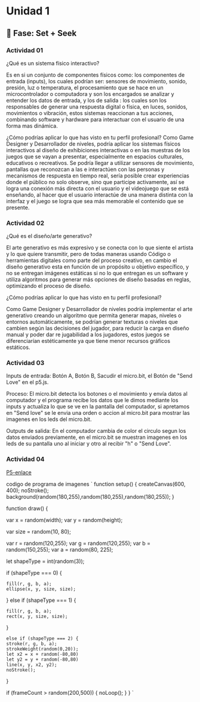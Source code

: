 # Unidad 1

## 🔎 Fase: Set + Seek

### Actividad 01
¿Qué es un sistema físico interactivo?

Es en si un conjunto de componentes físicos como: los componentes de entrada (inputs), los cuales podrían ser: sensores de movimiento, sonido, presión, luz o temperatura, el procesamiento que se hace en un microcontrolador o computadora y son los encargados se analizar y entender los datos de entrada, y los de salida : los cuales son los responsables de generar una respuesta digital o física, en luces, sonidos, movimientos o vibración, estos sistemas reaccionan a tus acciones, combinando software y hardware para interactuar con el usuario de una forma mas dinámica.

¿Cómo podrías aplicar lo que has visto en tu perfil profesional?
Como Game Designer y Desarrollador de niveles, podría aplicar los sistemas físicos interactivos al diseño de exhibiciones interactivas o en las muestras de los juegos que se vayan a presentar, especialmente en espacios culturales, educativos o recreativos. Se podría llegar a utilizar sensores de movimiento, pantallas que reconozcan a las e interactúen con las personas y mecanismos de respuesta en tiempo real, sería posible crear experiencias donde el público no solo observe, sino que participe activamente, así se logra una conexión más directa con el usuario y el videojuego que se está enseñando, al hacer que el usuario interactúe de una manera distinta con la interfaz y el juego se logra que sea más memorable el contenido que se presente.

### Actividad 02
¿Qué es el diseño/arte generativo?

El arte generativo es más expresivo y se conecta con lo que siente el artista y lo que quiere transmitir, pero de todas maneras usando Código o herramientas digitales como parte del proceso creativo, en cambio el diseño generativo esta en función de un propósito u objetivo específico, y no se entregan imágenes estáticas si no lo que entregan es un software y utiliza algoritmos para generar más opciones de diseño basadas en reglas, optimizando el proceso de diseño.

¿Cómo podrías aplicar lo que has visto en tu perfil profesional?

Como Game Designer y Desarrollador de niveles podría implementar el arte generativo creando un algoritmo que permita generar mapas, niveles o entornos automáticamente, se podrían generar texturas o niveles que cambien según las decisiones del jugador, para reducir la carga en diseño manual y poder dar re jugabilidad a los jugadores, estos juegos se diferenciarían estéticamente ya que tiene menor recursos gráficos estáticos.

### Actividad 03

Inputs de entrada:
Botón A, Botón B, Sacudir el micro.bit, el Botón de "Send Love" en el p5.js.

Proceso:
El micro.bit detecta los botones o el movimiento y envía datos al computador y el programa recibe los datos que le dimos mediante los inputs y actualiza lo que se ve en la pantalla del computador, si apretamos en "Send love" se le envia una orden o accion al micro.bit para mostrar las imagenes en los leds del micro.bit.

Outputs de salida:
En el computador cambia de color el circulo segun los datos enviados previamente, en el micro.bit se muestran imagenes en los leds de su pantalla uno al iniciar y otro al recibir "h" o "Send Love".

### Actividad 04

[P5-enlace](https://editor.p5js.org/davi0309/sketches/IY58J5_Cs)

codigo de programa de imagenes
`
function setup() {
  createCanvas(600, 400);
  noStroke(); 
  background(random(180,255),random(180,255),random(180,255));
}

function draw() {
  
  var x = random(width);
  var y = random(height);

  var size = random(10, 80);
  
  
  var r = random(120,255);
  var g = random(120,255);
  var b = random(150,255);
  var a = random(80, 225);

  
  let shapeType = int(random(3));

  if (shapeType === 0) {
    
    fill(r, g, b, a);
    ellipse(x, y, size, size);

    
  } else if (shapeType === 1) {
    
    fill(r, g, b, a);
    rect(x, y, size, size);
    
  } 
    
    else if (shapeType === 2) {
    stroke(r, g, b, a);
    strokeWeight(random(0,20));
    let x2 = x + random(-80,80)
    let y2 = y + random(-80,80)
    line(x, y, x2, y2);
    noStroke(); 
  }

  if (frameCount > random(200,500)) {
    noLoop();
  }
}
`
